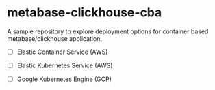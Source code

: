 # metabase-clickhouse-cba
A sample repository to explore deployment options for container based metabase/clickhouse application.

- [ ] Elastic Container Service (AWS)
- [ ] Elastic Kubernetes Service (AWS)
- [ ] Google Kubernetes Engine (GCP)

